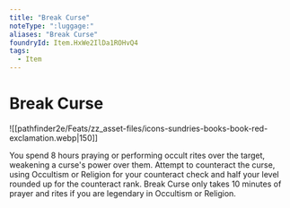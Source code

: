 ```yaml
---
title: "Break Curse"
noteType: ":luggage:"
aliases: "Break Curse"
foundryId: Item.HxWe2IlDa1ROHvQ4
tags:
  - Item
---
```


# Break Curse
![[pathfinder2e/Feats/zz_asset-files/icons-sundries-books-book-red-exclamation.webp|150]]

You spend 8 hours praying or performing occult rites over the target, weakening a curse's power over them. Attempt to counteract the curse, using Occultism or Religion for your counteract check and half your level rounded up for the counteract rank. Break Curse only takes 10 minutes of prayer and rites if you are legendary in Occultism or Religion.
